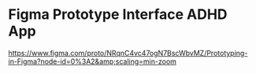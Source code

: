 # Figma Prototype Interface ADHD App
https://www.figma.com/proto/NRqnC4vc47ogN7BscWbvMZ/Prototyping-in-Figma?node-id=0%3A2&amp;scaling=min-zoom
